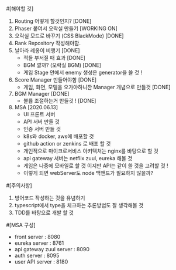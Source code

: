 #[해야할 것]
1. Routing 어떻게 할것인지? [DONE]
2. Phaser 붙여서 오락실 만들기 [WORKING ON]
3. 오락실 모드로 바꾸기 (CSS BlackMode) [DONE]
4. Rank Repository 작성해야함.
5. 날아라 레옹이 비행기 [DONE]
    - 적들 부서질 때 효과 [DONE]
    - BGM 깔까? (오락실 BGM) [DONE]
    - 게임 Stage 안에서 enemy 생성은 generator을 쓸 것 !
6. Score Manager 만들어야함 [DONE]
    - 게임, 화면, 모델을 오가야하니깐 Manager 개념으로 만들것 [DONE]
7. BGM Manager  [DONE]
    - 볼륨 조절하는거 만들것 ! [DONE]
8. MSA [2020.06.13]
    - UI 프론트 서버
    - API 서버 만들 것
    - 인증 서버 만들 것
    - k8s와 docker, aws에 배포할 것
    - github action or zenkins 로 배포 할 것
    - 개인적으로 마이크로서비스 아키텍처는 nginx를 바탕으로 할 것
    - api gateway 서버는 netflix zuul, eureka 해볼 것 
    - 게임은 나중에 모바일로 할 것 이지만 API는 같이 쓸 것을 고려할 것 !
    - 이렇게 되면 webServer도 node 백앤드가 필요하지 않을까?

#[주의사항]
1. 방어코드 작성하는 것을 유념하기
2. typescript에서 type을 체크하는 추론방법도 잘 생각해볼 것
3. TDD를 바탕으로 개발 할 것


#[MSA 구성]
- front server : 8080
- eureka server : 8761
- api gateway zuul server : 8090
- auth server : 8095
- user API server : 8180
